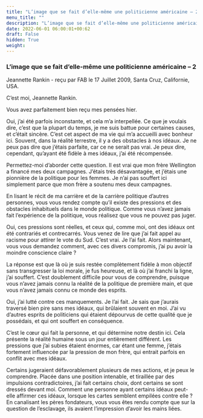 ```yaml
---
title: "L’image que se fait d’elle-même une politicienne américaine – 2"
menu_title: ""
description: "L’image que se fait d’elle-même une politicienne américaine – 2"
date: 2022-06-01 06:00:01+00:62
draft: False
hidden: True
weight:
---
```

### L’image que se fait d’elle-même une politicienne américaine – 2

Jeannette Rankin - reçu par FAB le 17 Juillet 2009, Santa Cruz, Californie, USA.

C’est moi, Jeannette Rankin.

Vous avez parfaitement bien reçu mes pensées hier.

Oui, j’ai été parfois inconstante, et cela m’a interpellée. Ce que je voulais dire, c’est que la plupart du temps, je me suis battue pour certaines causes, et c’était sincère. C’est cet aspect de ma vie qui m’a accueilli avec bonheur ici. Souvent, dans la réalité terrestre, il y a des obstacles à nos idéaux. Je ne peux pas dire que j’étais parfaite, car ce ne serait pas vrai. Je peux dire, cependant, qu’ayant été fidèle à mes idéaux, j’ai été récompensée.

Permettez-moi d’aborder cette question. Il est vrai que mon frère Wellington a financé mes deux campagnes. J’étais très désavantagée, et j’étais une pionnière de la politique pour les femmes. Je n’ai pas souffert ici simplement parce que mon frère a soutenu mes deux campagnes.

En lisant le récit de ma carrière et de la carrière politique d’autres personnes, vous vous rendez compte qu’il existe des pressions et des obstacles inhabituels dans le monde politique. Comme vous n’avez jamais fait l’expérience de la politique, vous réalisez que vous ne pouvez pas juger.

Oui, ces pressions sont réelles, et ceux qui, comme moi, ont des idéaux ont été contrariés et contrecarrés. Vous venez de lire que j’ai fait appel au racisme pour attirer le vote du Sud. C’est vrai. Je l’ai fait. Alors maintenant, vous vous demandez comment, avec ces divers compromis, j’ai pu avoir la moindre conscience claire ?

La réponse est que là où je suis restée complètement fidèle à mon objectif sans transgresser la loi morale, je fus heureuse, et là où j’ai franchi la ligne, j’ai souffert. C’est doublement difficile pour vous de comprendre, puisque vous n’avez jamais connu la réalité de la politique de première main, et que vous n’avez jamais connu ce monde des esprits.

Oui, j’ai lutté contre ces manquements. Je l’ai fait. Je sais que j’aurais traversé bien pire sans mes idéaux, qui brûlaient souvent en moi. J’ai vu d’autres esprits de politiciens qui étaient dépourvus de cette qualité que je possédais, et qui ont souffert en conséquence.

C’est le cœur qui fait la personne, et qui détermine notre destin ici. Cela présente la réalité humaine sous un jour entièrement différent. Les pressions que j’ai subies étaient énormes, car étant une femme, j’étais fortement influencée par la pression de mon frère, qui entrait parfois en conflit avec mes idéaux.

Certains jugeraient défavorablement plusieurs de mes actions, et je peux le comprendre. Placée dans une position intenable, et tiraillée par des impulsions contradictoires, j’ai fait certains choix, dont certains se sont dressés devant moi. Comment une personne ayant certains idéaux peut-elle affirmer ces idéaux, lorsque les cartes semblent empilées contre elle ? En canalisant les pères fondateurs, vous vous êtes rendu compte que sur la question de l’esclavage, ils avaient l’impression d’avoir les mains liées.
